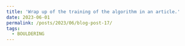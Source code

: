 ```yaml
---
title: 'Wrap up of the training of the algorithm in an article.'
date: 2023-06-01
permalink: /posts/2023/06/blog-post-17/
tags:
  - BOULDERING
---
```


